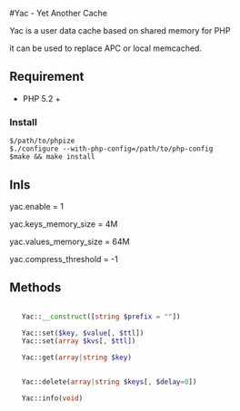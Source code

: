 #Yac - Yet Another Cache


Yac is a user data cache based on shared memory for PHP

it can be used to replace APC or local memcached.


## Requirement
- PHP 5.2 +

### Install
```
$/path/to/phpize
$./configure --with-php-config=/path/to/php-config
$make && make install
```


## InIs

   yac.enable = 1

   yac.keys_memory_size = 4M
  
   yac.values_memory_size = 64M
 
   yac.compress_threshold = -1 


## Methods
```php

   Yac::__construct([string $prefix = ""])

   Yac::set($key, $value[, $ttl])
   Yac::set(array $kvs[, $ttl])

   Yac::get(array|string $key)


   Yac::delete(array|string $keys[, $delay=0])

   Yac::info(void)
```



